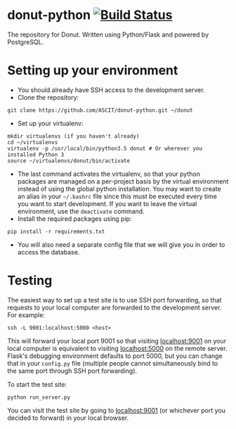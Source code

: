 # donut-python [![Build Status][travis-image]][travis-url]
The repository for Donut. Written using Python/Flask and powered by PostgreSQL.

# Setting up your environment
- You should already have SSH access to the development server.
- Clone the repository:
```
git clone https://github.com/ASCIT/donut-python.git ~/donut
```
- Set up your virtualenv:
```
mkdir virtualenvs (if you haven't already)
cd ~/virtualenvs
virtualenv -p /usr/local/bin/python3.5 donut # Or wherever you installed Python 3
source ~/virtualenvs/donut/bin/activate
```
- The last command activates the virtualenv, so that your python packages are managed on a per-project basis by the virtual environment instead of using the global python installation. You may want to create an alias in your `~/.bashrc` file since this must be executed every time you want to start development. If you want to leave the virtual environment, use the `deactivate` command.
- Install the required packages using pip:
```
pip install -r requirements.txt
```
- You will also need a separate config file that we will give you in order to access the database.

# Testing
The easiest way to set up a test site is to use SSH port forwarding, so that requests to your local computer are forwarded to the development server. For example:
```
ssh -L 9001:localhost:5000 <host>
```
This will forward your local port 9001 so that visiting [localhost:9001](http://localhost:9001) on your local computer is equivalent to visiting [localhost:5000](http://localhost:5000) on the remote server. Flask's debugging environment defaults to port 5000, but you can change that in your `config.py` file (multiple people cannot simultaneously bind to the same port through SSH port forwarding).

To start the test site:
```
python run_server.py
```
You can visit the test site by going to [localhost:9001](http://localhost:9001) (or whichever port you decided to forward) in your local browser.

[travis-url]: https://travis-ci.org/ASCIT/donut-python
[travis-image]: https://travis-ci.org/ASCIT/donut-python.svg?branch=master
